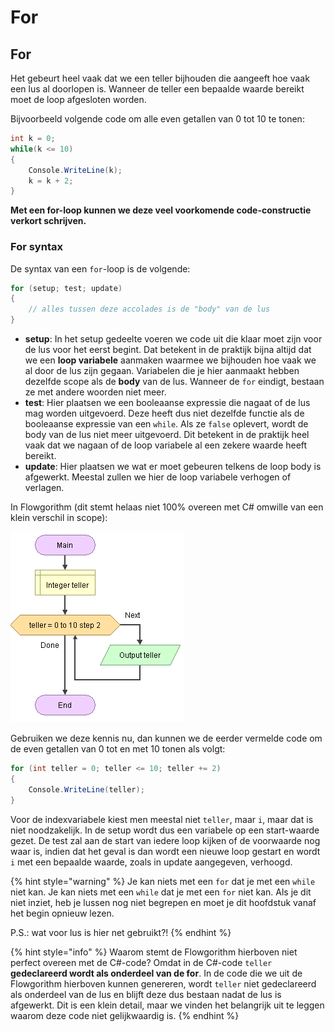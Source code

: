 # For

## For

Het gebeurt heel vaak dat we een teller bijhouden die aangeeft hoe vaak een lus al doorlopen is. Wanneer de teller een bepaalde waarde bereikt moet de loop afgesloten worden.

Bijvoorbeeld volgende code om alle even getallen van 0 tot 10 te tonen:

```csharp
int k = 0;
while(k <= 10)
{
    Console.WriteLine(k);
    k = k + 2;
}
```

**Met een for-loop kunnen we deze veel voorkomende code-constructie verkort schrijven.**

### For syntax

De syntax van een `for`-loop is de volgende:

```csharp
for (setup; test; update)
{
    // alles tussen deze accolades is de "body" van de lus
}
```

* **setup**: In het setup gedeelte voeren we code uit die klaar moet zijn voor de lus voor het eerst begint. Dat betekent in de praktijk bijna altijd dat we een **loop variabele** aanmaken waarmee we bijhouden hoe vaak we al door de lus zijn gegaan. Variabelen die je hier aanmaakt hebben dezelfde scope als de **body** van de lus. Wanneer de `for` eindigt, bestaan ze met andere woorden niet meer.
* **test**: Hier plaatsen we een booleaanse expressie die nagaat of de lus mag worden uitgevoerd. Deze heeft dus niet dezelfde functie als de booleaanse expressie van een `while`. Als ze `false` oplevert, wordt de body van de lus niet meer uitgevoerd. Dit betekent in de praktijk heel vaak dat we nagaan of de loop variabele al een zekere waarde heeft bereikt.
* **update**: Hier plaatsen we wat er moet gebeuren telkens de loop body is afgewerkt. Meestal zullen we hier de loop variabele verhogen of verlagen.

In Flowgorithm (dit stemt helaas niet 100% overeen met C# omwille van een klein verschil in scope):

!["step 2" betekent dat we na elke cyclus de teller met 2 verhogen](<../../.gitbook/assets/Screenshot from 2021-10-16 14-10-58.png>)

Gebruiken we deze kennis nu, dan kunnen we de eerder vermelde code om de even getallen van 0 tot en met 10 tonen als volgt:

```csharp
for (int teller = 0; teller <= 10; teller += 2)
{
    Console.WriteLine(teller);
}
```

Voor de indexvariabele kiest men meestal niet `teller`, maar `i`, maar dat is niet noodzakelijk. In de setup wordt dus een variabele op een start-waarde gezet. De test zal aan de start van iedere loop kijken of de voorwaarde nog waar is, indien dat het geval is dan wordt een nieuwe loop gestart en wordt `i` met een bepaalde waarde, zoals in update aangegeven, verhoogd.

{% hint style="warning" %}
Je kan niets met een `for` dat je met een `while` niet kan. Je kan niets met een `while` dat je met een `for` niet kan. Als je dit niet inziet, heb je lussen nog niet begrepen en moet je dit hoofdstuk vanaf het begin opnieuw lezen.

P.S.: wat voor lus is hier net gebruikt?!
{% endhint %}

{% hint style="info" %}
Waarom stemt de Flowgorithm hierboven niet perfect overeen met de C#-code? Omdat in de C#-code `teller` **gedeclareerd wordt als onderdeel van de for**. In de code die we uit de Flowgorithm hierboven kunnen genereren, wordt `teller` niet gedeclareerd als onderdeel van de lus en blijft deze dus bestaan nadat de lus is afgewerkt. Dit is een klein detail, maar we vinden het belangrijk uit te leggen waarom deze code niet gelijkwaardig is.
{% endhint %}

